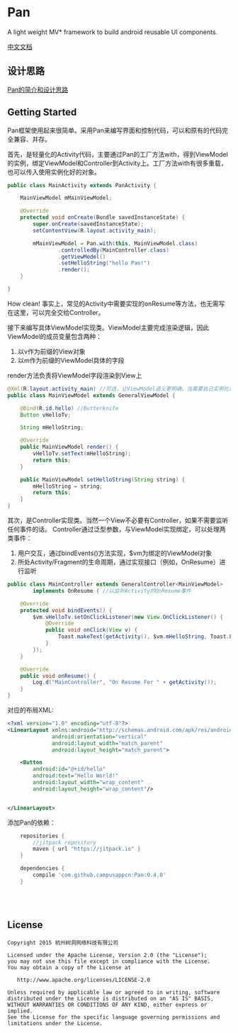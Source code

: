# Pan
A light weight MV* framework to build android reusable UI components.

[中文文档](blog.campusapp.cn/Pan-Documentation/)

## 设计思路

[Pan的简介和设计思路](http://campusappcn.github.io/2016/03/18/2016-03-18-Pan%E7%9A%84%E7%AE%80%E4%BB%8B%E5%92%8C%E8%AE%BE%E8%AE%A1%E6%80%9D%E8%B7%AF/)

## Getting Started

Pan框架使用起来很简单。采用Pan来编写界面和控制代码，可以和原有的代码完全兼容、并存。

首先，是轻量化的Activity代码，主要通过Pan的工厂方法with，得到ViewModel的实例，绑定ViewModel和Controller到Activity上。工厂方法with有很多重载，也可以传入使用实例化好的对象。

```Java
public class MainActivity extends PanActivity {

    MainViewModel mMainViewModel;

    @Override
    protected void onCreate(Bundle savedInstanceState) {
        super.onCreate(savedInstanceState);
        setContentView(R.layout.activity_main);

        mMainViewModel = Pan.with(this, MainViewModel.class)
                .controlledBy(MainController.class)
                .getViewModel()
                .setHelloString("hello Pan!")
                .render();
    }

}
```

How clean! 事实上，常见的Activity中需要实现的onResume等方法，也无需写在这里，可以完全交给Controller。

<!-- more -->

接下来编写具体ViewModel实现类。ViewModel主要完成渲染逻辑，因此ViewModel的成员变量包含两种：

1. 以v作为前缀的View对象
2. 以m作为前缀的ViewModel具体的字段

render方法负责将ViewModel字段渲染到View上 
```Java
@Xml(R.layout.activity_main) //可选，让ViewModel语义更明确。当需要自己实例化新View时必选。
public class MainViewModel extends GeneralViewModel {

    @Bind(R.id.hello) //Butterknife
    Button vHelloTv;

    String mHelloString;

    @Override
    public MainViewModel render() {
        vHelloTv.setText(mHelloString);
        return this;
    }

    public MainViewModel setHelloString(String string) {
        mHelloString = string;
        return this;
    }
}
```

其次，是Controller实现类。当然一个View不必要有Controller，如果不需要监听任何事件的话。
Controller通过泛型参数，与ViewModel实现绑定，可以处理两类事件：
1. 用户交互，通过bindEvents()方法实现，$vm为绑定的ViewModel对象
2. 所处Activity/Fragment的生命周期，通过实现接口（例如，OnResume）进行监听

```Java
public class MainController extends GeneralController<MainViewModel> 
		implements OnResume { //以监听Activity的OnResume事件

    @Override
    protected void bindEvents() {
        $vm.vHelloTv.setOnClickListener(new View.OnClickListener() {
            @Override
            public void onClick(View v) {
                Toast.makeText(getActivity(), $vm.mHelloString, Toast.LENGTH_SHORT).show();
            }
        });
    }

    @Override
    public void onResume() {
        Log.d("MainController", "On Resume For " + getActivity());
    }
}
```

对应的布局XML:
```XML
<?xml version="1.0" encoding="utf-8"?>
<LinearLayout xmlns:android="http://schemas.android.com/apk/res/android"
              android:orientation="vertical"
              android:layout_width="match_parent"
              android:layout_height="match_parent">

    <Button
        android:id="@+id/hello"
        android:text="Hello World!"
        android:layout_width="wrap_content"
        android:layout_height="wrap_content"/>


</LinearLayout>
```
添加Pan的依赖：

```groovy
	repositories {
		//jitpack repository
		maven { url "https://jitpack.io" }
	}

	dependencies {
        compile 'com.github.campusappcn:Pan:0.4.0'
	}
```

<br/>
<br/>

License
-------

    Copyright 2015 杭州树洞网络科技有限公司

    Licensed under the Apache License, Version 2.0 (the "License");
    you may not use this file except in compliance with the License.
    You may obtain a copy of the License at

       http://www.apache.org/licenses/LICENSE-2.0

    Unless required by applicable law or agreed to in writing, software
    distributed under the License is distributed on an "AS IS" BASIS,
    WITHOUT WARRANTIES OR CONDITIONS OF ANY KIND, either express or implied.
    See the License for the specific language governing permissions and
    limitations under the License.